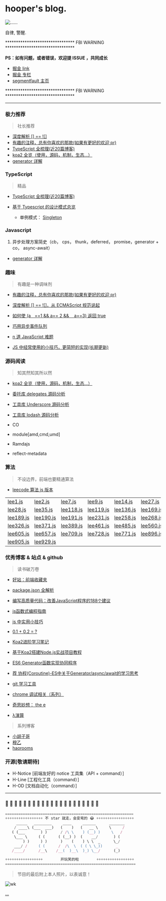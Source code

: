 # hooper's blog.

![......](./resource/bg.png)

自律, 警醒.

******************************** FBI WARNING ********************************

__PS：如有问题，或者错误，欢迎提 ISSUE ，共同成长__

- [掘金 link](https://juejin.im/user/58f06f7a5c497d006c7bc766/shares)
- [掘金 专栏](https://juejin.im/user/58f06f7a5c497d006c7bc766/posts)
- [segmentfault 主页](https://segmentfault.com/u/hooperhu)

******************************** FBI WARNING ********************************

----


### 极力推荐

> 社长推荐

- [深度解析 [] == ![]](./interesting/in5.md)
- [有趣的注释，总有你喜欢的那款(如果有更好的欢迎 pr)](./interesting/hehe.js)
- [TypeScript 全梳理(近20篇博客)](./TS/readme.md)
- [koa2 全览（使用，源码，机制，生态...）](./source/koa2/readme.md)
- [generator 详解](./js/syncAndAsync/generator/readme.md)



### TypeScript

> 精品

- [TypeScript 全梳理(近20篇博客)](./TS/readme.md)

- [基于 Typescript 的设计模式总览](./design/pattern/readme.md)
    - 单例模式： [Singleton](./design/pattern/singleton/readme.md)



### Javascript


1. 异步处理方案简史（cb， cps， thunk，deferred， promise，generator + co， async-await）

- [generator 详解](./js/syncAndAsync/generator/readme.md)




### 趣味

> 有趣是一种调味剂

- [有趣的注释，总有你喜欢的那款(如果有更好的欢迎 pr)](./interesting/hehe.js)
- [深度解析 [] == ![]，从 ECMAScript 规范说起](./interesting/in5.md)
- [如何使 (aﾠ==1 && a== 2 && ﾠa==3) 返回 true](./interesting/in1.md)

- [巧用异步事件队列](./interesting/in2.md)
- [n 道 JavaScript 难题](./interesting/in3.md)
- [JS 中经常使用的小技巧，更简短的实现(长期更新)](./interesting/in4.md)




### 源码阅读

> 知其然知其所以然

- [koa2 全览（使用，源码，机制，生态...）](./source/koa2/readme.md)

- [委托库 delegates 源码分析](./source/delegates/readme.md)
- [工具库 Underscore 源码分析](./source/Underscore.js/readme.md)
- [工具库 lodash 源码分析](./source/Lodash/readme.md)

- CO
- module[amd,cmd,umd]
- Ramdajs
- reflect-metadata



### 算法

> 不设边界，前端也要精通算法

- [leecode 算法 js 版本](./algorithm/leecode/readme.md)

|  |  |  |  |  |  |
| ------ | ------ | ------ | ------ | ------ | ------ |
| [lee1.js](./algorithm/leecode/lee1.js) | [lee2.js](./algorithm/leecode/lee2.js) | [lee7.js](./algorithm/leecode/lee7.js) | [lee9.js](./algorithm/leecode/lee9.js) | [lee14.js](./algorithm/leecode/lee14.js) | [lee27.js](./algorithm/leecode/lee27.js) |
| [lee28.js](./algorithm/leecode/lee28.js) | [lee35.js](./algorithm/leecode/lee35.js) | [lee118.js](./algorithm/leecode/lee118.js) | [lee119.js](./algorithm/leecode/lee119.js) | [lee136.js](./algorithm/leecode/lee136.js) | [lee169.js](./algorithm/leecode/lee169.js) |
| [lee189.js](./algorithm/leecode/lee189.js) | [lee190.js](./algorithm/leecode/lee190.js) | [lee191.js](./algorithm/leecode/lee191.js) | [lee231.js](./algorithm/leecode/lee231.js) | [lee258.js](./algorithm/leecode/lee258.js) | [lee268.js](./algorithm/leecode/lee268.js) |
| [lee326.js](./algorithm/leecode/lee326.js) | [lee371.js](./algorithm/leecode/lee371.js) | [lee389.js](./algorithm/leecode/lee389.js) | [lee461.js](./algorithm/leecode/lee461.js) | [lee485.js](./algorithm/leecode/lee485.js) | [lee560.js](./algorithm/leecode/lee560.js) |
| [lee605.js](./algorithm/leecode/lee605.js) | [lee657.js](./algorithm/leecode/lee657.js) | [lee709.js](./algorithm/leecode/lee709.js) | [lee728.js](./algorithm/leecode/lee728.js) | [lee771.js](./algorithm/leecode/lee771.js) | [lee896.js](./algorithm/leecode/lee896.js) |
| [lee905.js](./algorithm/leecode/lee905.js) | [lee929.js](./algorithm/leecode/lee929.js)



### 优秀博客 & 站点 & github

> 读书破万卷

- [好站：前端收藏夹](http://collect.w3ctrain.com/?from=https://github.com/HCThink/h-blog)

- [package.json 全解析](https://www.cnblogs.com/tzyy/p/5193811.html?from=https://github.com/HCThink/h-blog)

- [编写高质量代码：改善JavaScript程序的188个建议](https://book.2cto.com/201211/9239.html?from=https://github.com/HCThink/h-blog)
- [js函数式编程指南](https://llh911001.gitbooks.io/mostly-adequate-guide-chinese/content/ch4.html#不仅仅是双关语咖喱?from=https://github.com/HCThink/h-blog)
- [js 中实用小技巧](https://segmentfault.com/a/1190000012405845?from=https://github.com/HCThink/h-blog)
- [0.1 + 0.2 = ?](http://www.cnblogs.com/hustskyking/p/ieee754-operation-in-js.html?from=https://github.com/HCThink/h-blog)

- [Koa2进阶学习笔记](https://github.com/chenshenhai/koa2-note?from=https://github.com/HCThink/h-blog)
- [基于Koa2搭建Node.js实战项目教程](https://github.com/ikcamp/koa2-tutorial?from=https://github.com/HCThink/h-blog)

- [ES6 Generator函数实现协同程序](https://github.com/Jocs/jocs.github.io/issues/12?from=https://github.com/HCThink/h-blog)
- [荐 协程(Coroutine)-ES中关于Generator/async/await的学习思考](https://blog.csdn.net/shenlei19911210/article/details/61194617?from=https://github.com/HCThink/h-blog)

- [git 学习工具](https://learngitbranching.js.org/?demo&from=https://github.com/HCThink/h-blog)
- [chrome 调试相关（系列）](https://juejin.im/post/5c0ee12551882545e24ef291?utm_source=gold_browser_extension&from=https://github.com/HCThink/h-blog)

- [奇思妙想： the e](https://github.com/eeeeeeeeeeeeeeeeeeeeeeeeeeeeeeee/eeeeeeeeeeeeeeeeeeeeeeeeeeeeeeeeeeeeeeeeeeeeeeeeeeeeeeeeeeeeeeeeeeeeeeeeeeeeeeeeeeeeeeeeeeeeeeeeeeee/blob/eeeeeeeeeeeeeeeeeeeeeeee/e.py?from=https://github.com/HCThink/h-blog)

- [λ演算](http://www.jianshu.com/p/e7db2f50b012?from=https://github.com/HCThink/h-blog)


> 系列博客

- [小胡子哥](http://www.barretlee.com/?from=https://github.com/HCThink/h-blog)
- [穆乙](http://www.cnblogs.com/pigtail/?from=https://github.com/HCThink/h-blog)
- [haorooms](https://www.haorooms.com/?from=https://github.com/HCThink/h-blog)


### 开源[敬请期待]

- H-Notice [前端友好的 notice 工具集（API + command）]
- H-Line [工程化工具（command）]
- H-OD [文档自动化（command）]



---

### 🐳  🐳  🐳  🐳  🐳  🐳  🐳  🐳  🐳  🐳  🐳  🐳  🐳  🐳  🐳  🐳  🐳  🐳  🐳  🐳  🐳


```javascript
==========================================================
+++++++++++++++++ 不 star 就走，会变弯的 😂 +++++++++++++++++
     _____   ________     ____     ______      _______
    / ____\ (___  ___)   (    )   (   __ \     \     /
   ( (___       ) )      / /\ \    ) (__) )     \   /
    \___ \     ( (      ( (__) )  (    __/       ) (
        ) )     ) )      )    (    ) \ \  _      \_/
    ___/ /     ( (      /  /\  \  ( ( \ \_))      _
   /____/      /__\    /__(  )__\  )_) \__/      (_)

+++++++++++++++++        开玩笑的啦        +++++++++++++++++
===========================================================
```


> 节目的最后附上本人照片，以表诚意！

![wk](./resource/img/wk.png)

[...](./interesting/hehe.js)
